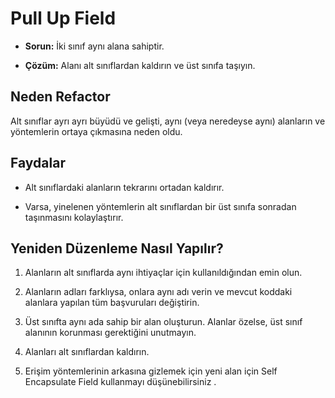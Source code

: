 # Pull Up Field

- **Sorun:** İki sınıf aynı alana sahiptir.

- **Çözüm:** Alanı alt sınıflardan kaldırın ve üst sınıfa taşıyın.

## Neden Refactor

Alt sınıflar ayrı ayrı büyüdü ve gelişti, aynı (veya neredeyse aynı) alanların ve yöntemlerin ortaya çıkmasına neden oldu.

## Faydalar

- Alt sınıflardaki alanların tekrarını ortadan kaldırır.

- Varsa, yinelenen yöntemlerin alt sınıflardan bir üst sınıfa sonradan taşınmasını kolaylaştırır.

## Yeniden Düzenleme Nasıl Yapılır?

1. Alanların alt sınıflarda aynı ihtiyaçlar için kullanıldığından emin olun.

2. Alanların adları farklıysa, onlara aynı adı verin ve mevcut koddaki alanlara yapılan tüm başvuruları değiştirin.

3. Üst sınıfta aynı ada sahip bir alan oluşturun. Alanlar özelse, üst sınıf alanının korunması gerektiğini unutmayın.

4. Alanları alt sınıflardan kaldırın.

5. Erişim yöntemlerinin arkasına gizlemek için yeni alan için Self Encapsulate Field kullanmayı düşünebilirsiniz .
